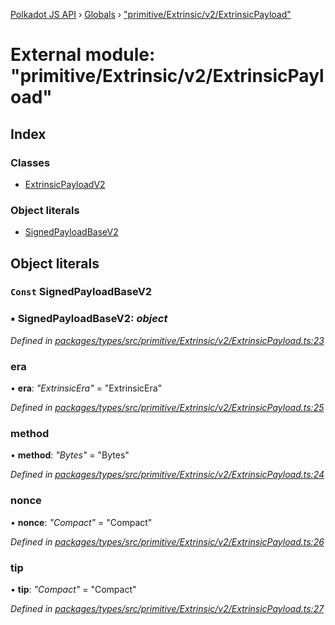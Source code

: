 [Polkadot JS API](../README.md) › [Globals](../globals.md) › ["primitive/Extrinsic/v2/ExtrinsicPayload"](_primitive_extrinsic_v2_extrinsicpayload_.md)

# External module: "primitive/Extrinsic/v2/ExtrinsicPayload"

## Index

### Classes

* [ExtrinsicPayloadV2](../classes/_primitive_extrinsic_v2_extrinsicpayload_.extrinsicpayloadv2.md)

### Object literals

* [SignedPayloadBaseV2](_primitive_extrinsic_v2_extrinsicpayload_.md#const-signedpayloadbasev2)

## Object literals

### `Const` SignedPayloadBaseV2

### ▪ **SignedPayloadBaseV2**: *object*

*Defined in [packages/types/src/primitive/Extrinsic/v2/ExtrinsicPayload.ts:23](https://github.com/polkadot-js/api/blob/51423e20b5/packages/types/src/primitive/Extrinsic/v2/ExtrinsicPayload.ts#L23)*

###  era

• **era**: *"ExtrinsicEra"* = "ExtrinsicEra"

*Defined in [packages/types/src/primitive/Extrinsic/v2/ExtrinsicPayload.ts:25](https://github.com/polkadot-js/api/blob/51423e20b5/packages/types/src/primitive/Extrinsic/v2/ExtrinsicPayload.ts#L25)*

###  method

• **method**: *"Bytes"* = "Bytes"

*Defined in [packages/types/src/primitive/Extrinsic/v2/ExtrinsicPayload.ts:24](https://github.com/polkadot-js/api/blob/51423e20b5/packages/types/src/primitive/Extrinsic/v2/ExtrinsicPayload.ts#L24)*

###  nonce

• **nonce**: *"Compact<Index>"* = "Compact<Index>"

*Defined in [packages/types/src/primitive/Extrinsic/v2/ExtrinsicPayload.ts:26](https://github.com/polkadot-js/api/blob/51423e20b5/packages/types/src/primitive/Extrinsic/v2/ExtrinsicPayload.ts#L26)*

###  tip

• **tip**: *"Compact<Balance>"* = "Compact<Balance>"

*Defined in [packages/types/src/primitive/Extrinsic/v2/ExtrinsicPayload.ts:27](https://github.com/polkadot-js/api/blob/51423e20b5/packages/types/src/primitive/Extrinsic/v2/ExtrinsicPayload.ts#L27)*
